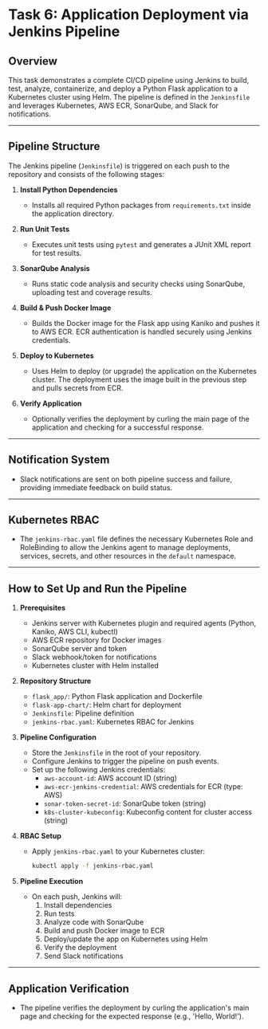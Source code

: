 # Task 6: Application Deployment via Jenkins Pipeline

## Overview

This task demonstrates a complete CI/CD pipeline using Jenkins to build, test, analyze, containerize, and deploy a Python Flask application to a Kubernetes cluster using Helm. The pipeline is defined in the `Jenkinsfile` and leverages Kubernetes, AWS ECR, SonarQube, and Slack for notifications.

---

## Pipeline Structure

The Jenkins pipeline (`Jenkinsfile`) is triggered on each push to the repository and consists of the following stages:

1. **Install Python Dependencies**

   - Installs all required Python packages from `requirements.txt` inside the application directory.

2. **Run Unit Tests**

   - Executes unit tests using `pytest` and generates a JUnit XML report for test results.

3. **SonarQube Analysis**

   - Runs static code analysis and security checks using SonarQube, uploading test and coverage results.

4. **Build & Push Docker Image**

   - Builds the Docker image for the Flask app using Kaniko and pushes it to AWS ECR. ECR authentication is handled securely using Jenkins credentials.

5. **Deploy to Kubernetes**

   - Uses Helm to deploy (or upgrade) the application on the Kubernetes cluster. The deployment uses the image built in the previous step and pulls secrets from ECR.

6. **Verify Application**
   - Optionally verifies the deployment by curling the main page of the application and checking for a successful response.

---

## Notification System

- Slack notifications are sent on both pipeline success and failure, providing immediate feedback on build status.

---

## Kubernetes RBAC

- The `jenkins-rbac.yaml` file defines the necessary Kubernetes Role and RoleBinding to allow the Jenkins agent to manage deployments, services, secrets, and other resources in the `default` namespace.

---

## How to Set Up and Run the Pipeline

1. **Prerequisites**

   - Jenkins server with Kubernetes plugin and required agents (Python, Kaniko, AWS CLI, kubectl)
   - AWS ECR repository for Docker images
   - SonarQube server and token
   - Slack webhook/token for notifications
   - Kubernetes cluster with Helm installed

2. **Repository Structure**

   - `flask_app/`: Python Flask application and Dockerfile
   - `flask-app-chart/`: Helm chart for deployment
   - `Jenkinsfile`: Pipeline definition
   - `jenkins-rbac.yaml`: Kubernetes RBAC for Jenkins

3. **Pipeline Configuration**

   - Store the `Jenkinsfile` in the root of your repository.
   - Configure Jenkins to trigger the pipeline on push events.
   - Set up the following Jenkins credentials:
     - `aws-account-id`: AWS account ID (string)
     - `aws-ecr-jenkins-credential`: AWS credentials for ECR (type: AWS)
     - `sonar-token-secret-id`: SonarQube token (string)
     - `k8s-cluster-kubeconfig`: Kubeconfig content for cluster access (string)

4. **RBAC Setup**

   - Apply `jenkins-rbac.yaml` to your Kubernetes cluster:
     ```sh
     kubectl apply -f jenkins-rbac.yaml
     ```

5. **Pipeline Execution**
   - On each push, Jenkins will:
     1. Install dependencies
     2. Run tests
     3. Analyze code with SonarQube
     4. Build and push Docker image to ECR
     5. Deploy/update the app on Kubernetes using Helm
     6. Verify the deployment
     7. Send Slack notifications

---

## Application Verification

- The pipeline verifies the deployment by curling the application's main page and checking for the expected response (e.g., 'Hello, World!').

